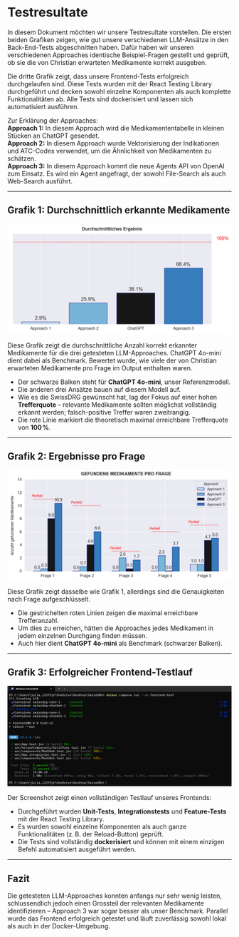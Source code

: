 # Testresultate

In diesem Dokument möchten wir unsere Testresultate vorstellen. Die ersten beiden Grafiken zeigen, wie gut unsere verschiedenen LLM-Ansätze in den Back-End-Tests abgeschnitten haben. Dafür haben wir unseren verschiedenen Approaches identische Beispiel-Fragen gestellt und geprüft, ob sie die von Christian erwarteten Medikamente korrekt ausgeben.

Die dritte Grafik zeigt, dass unsere Frontend-Tests erfolgreich durchgelaufen sind. Diese Tests wurden mit der React Testing Library durchgeführt und decken sowohl einzelne Komponenten als auch komplette Funktionalitäten ab. Alle Tests sind dockerisiert und lassen sich automatisiert ausführen.

Zur Erklärung der Approaches:  
**Approach 1:** In diesem Approach wird die Medikamententabelle in kleinen Stücken an ChatGPT gesendet.  
**Approach 2:** In diesem Approach wurde Vektorisierung der Indikationen und ATC-Codes verwendet, um die Ähnlichkeit von Medikamenten zu schätzen.  
**Approach 3:** In diesem Approach kommt die neue Agents API von OpenAI zum Einsatz. Es wird ein Agent angefragt, der sowohl File-Search als auch Web-Search ausführt.

---

## Grafik 1: Durchschnittlich erkannte Medikamente

![Grafik 1](./Figure_1.png)

Diese Grafik zeigt die durchschnittliche Anzahl korrekt erkannter Medikamente für die drei getesteten LLM-Approaches. ChatGPT 4o-mini dient dabei als Benchmark. Bewertet wurde, wie viele der von Christian erwarteten Medikamente pro Frage im Output enthalten waren.

- Der schwarze Balken steht für **ChatGPT 4o-mini**, unser Referenzmodell.
- Die anderen drei Ansätze bauen auf diesem Modell auf.
- Wie es die SwissDRG gewünscht hat, lag der Fokus auf einer hohen **Trefferquote** – relevante Medikamente sollten möglichst vollständig erkannt werden; falsch-positive Treffer waren zweitrangig.
- Die rote Linie markiert die theoretisch maximal erreichbare Trefferquote von **100 %**.

---

## Grafik 2: Ergebnisse pro Frage

![Grafik 2](./Figure_2.png)

Diese Grafik zeigt dasselbe wie Grafik 1, allerdings sind die Genauigkeiten nach Frage aufgeschlüsselt.

- Die gestrichelten roten Linien zeigen die maximal erreichbare Trefferanzahl.
- Um dies zu erreichen, hätten die Approaches jedes Medikament in jedem einzelnen Durchgang finden müssen.
- Auch hier dient **ChatGPT 4o-mini** als Benchmark (schwarzer Balken).

---

## Grafik 3: Erfolgreicher Frontend-Testlauf

![Grafik 3](./Figure_3.png)

Der Screenshot zeigt einen vollständigen Testlauf unseres Frontends:

- Durchgeführt wurden **Unit-Tests**, **Integrationstests** und **Feature-Tests** mit der React Testing Library.
- Es wurden sowohl einzelne Komponenten als auch ganze Funktionalitäten (z. B. der Reload-Button) geprüft.
- Die Tests sind vollständig **dockerisiert** und können mit einem einzigen Befehl automatisiert ausgeführt werden.

---

## Fazit

Die getesteten LLM-Approaches konnten anfangs nur sehr wenig leisten, schlussendlich jedoch einen Grossteil der relevanten Medikamente identifizieren – Approach 3 war sogar besser als unser Benchmark. Parallel wurde das Frontend erfolgreich getestet und läuft zuverlässig sowohl lokal als auch in der Docker-Umgebung.

